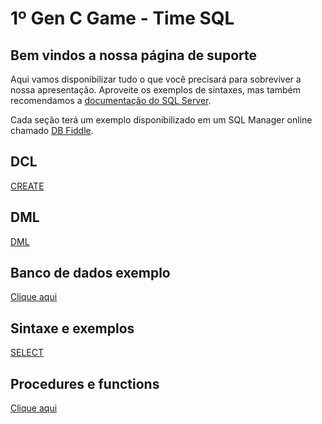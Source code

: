 # 1º Gen C Game - Time SQL


## Bem vindos a nossa página de suporte

Aqui vamos disponibilizar tudo o que você precisará para sobreviver a nossa apresentação.
Aproveite os exemplos de sintaxes, mas também recomendamos a [documentação do SQL Server](https://docs.microsoft.com/pt-br/sql/t-sql/language-reference?view=sql-server-ver15).

Cada seção terá um exemplo disponibilizado em um SQL Manager online chamado [DB Fiddle](https://dbfiddle.uk/).

## DCL

[CREATE](create.md)

## DML

[DML](create.md)

## Banco de dados exemplo

[Clique aqui](baseDados.sql)


## Sintaxe e exemplos

[SELECT](select.md)

## Procedures e functions

[Clique aqui](create.md)
